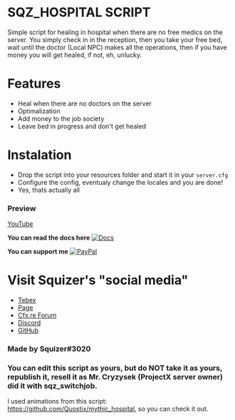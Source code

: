 # SQZ_HOSPITAL SCRIPT

Simple script for healing in hospital when there are no free medics on the server. You simply check in in the reception, then you take your free bed, wait until the doctor (Local NPC) makes all the operations, then if you have money you will get healed, if not, eh, unlucky.

# Features
- Heal when there are no doctors on the server
- Optimalization
- Add money to the job society
- Leave bed in progress and don't get healed

# Instalation
- Drop the script into your resources folder and start it in your `server.cfg`
- Configure the config, eventualy change the locales and you are done!
- Yes, thats actually all


### Preview
[YouTube](https://www.youtube.com/watch?v=UMx5uKR-TRQ)
<br>

__You can read the docs here__
[![Docs](https://img.shields.io/badge/docs-passing-brightgreen)](https://docs.squizer.cz)

__You can support me__
[![PayPal](https://img.shields.io/badge/Donate-PayPal-green.svg)](https://www.paypal.com/donate?hosted_button_id=M4KV4Q9LDWEBC) 

# Visit Squizer's "social media"
* [Tebex](https://sqz.tebex.io/)
* [Page](https://squizer.cz)
* [Cfx.re Forum](https://forum.cfx.re/u/squizer/)
* [Discord](https://discord.gg/FVXAu2F)
* [GitHub](https://github.com/czsquizer/)
### Made by Squizer#3020
### You can edit this script as yours, but do NOT take it as yours, republish it, resell it as Mr. Cryzysek (ProjectX server owner) did it with sqz_switchjob.

I used animations from this script: https://github.com/Quostix/mythic_hospital, so you can check it out.